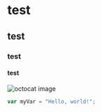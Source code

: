 # test
## test
### test
#### test
![octocat image](https://github.com/QuamrulSiddiqui/skills-communicate-using-markdown/assets/125456749/a5e542fc-4b97-49e9-be97-255a0c94227a)
``` javascript
var myVar = "Hello, world!";
```
